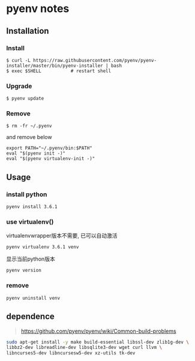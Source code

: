 pyenv notes
===========

Installation
------------

### Install

    $ curl -L https://raw.githubusercontent.com/pyenv/pyenv-installer/master/bin/pyenv-installer | bash
    $ exec $SHELL           # restart shell

### Upgrade

    $ pyenv update

### Remove

    $ rm -fr ~/.pyenv

and remove below

    export PATH="~/.pyenv/bin:$PATH"
    eval "$(pyenv init -)"
    eval "$(pyenv virtualenv-init -)"

Usage
-----

### install python

    pyenv install 3.6.1

### use virtualenv()

virtualenvwrapper版本不需要, 已可以自动激活

    pyenv virtualenv 3.6.1 venv

显示当前python版本

    pyenv version

### remove

    pyenv uninstall venv

dependence
----------

> <https://github.com/pyenv/pyenv/wiki/Common-build-problems>

``` sh
sudo apt-get install -y make build-essential libssl-dev zlib1g-dev \
libbz2-dev libreadline-dev libsqlite3-dev wget curl llvm \
libncurses5-dev libncursesw5-dev xz-utils tk-dev
```
